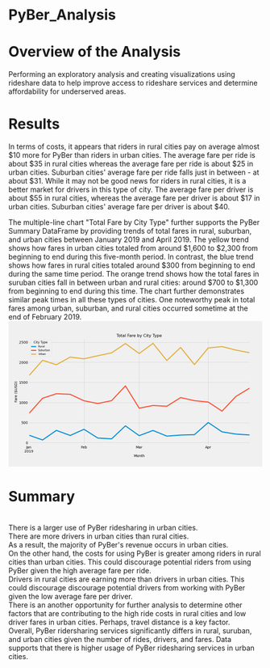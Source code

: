 # PyBer_Analysis

# Overview of the Analysis
Performing an exploratory analysis and creating visualizations using rideshare data to help improve access to rideshare services and determine affordability for underserved areas.

# Results
In terms of costs, it appears that riders in rural cities pay on average almost $10 more for PyBer than riders in urban cities. The average fare per ride is about $35 in rural cities whereas the average fare per ride is about $25 in urban cities. Suburban cities' average fare per ride falls just in between - at about $31. While it may not be good news for riders in rural cities, it is a better market for drivers in this type of city. The average fare per driver is about $55 in rural cities, whereas the average fare per driver is about $17 in urban cities. Suburban cities' average fare per driver is about $40.


The multiple-line chart "Total Fare by City Type" further supports the PyBer Summary DataFrame by providing trends of total fares in rural, suburban, and urban cities between January 2019 and April 2019. The yellow trend shows how fares in urban cities totaled from around $1,600 to $2,300 from beginning to end during this five-month period. In contrast, the blue trend shows how fares in rural cities totaled around $300 from beginning to end during the same time period. The orange trend shows how the total fares in suruban cities fall in between urban and rural cities: around $700 to $1,300 from beginning to end during this time. The chart further demonstrates similar peak times in all these types of cities. One noteworthy peak in total fares among urban, suburban, and rural cities occurred sometime at the end of February 2019.
![Fig8](analysis/Fig8.png)

# Summary

<br/>There is a larger use of PyBer ridesharing in urban cities.
<br/>There are more drivers in urban cities than rural cities.
<br/>As a result, the majority of PyBer's revenue occurs in urban cities.
<br/>On the other hand, the costs for using PyBer is greater among riders in rural cities than urban cities. This could discourage potential riders from using PyBer given the high average fare per ride.
<br/>Drivers in rural cities are earning more than drivers in urban cities. This could discourage discourage potential drivers from working with PyBer given the low average fare per driver.
<br/>There is an another opportunity for further analysis to determine other factors that are contributing to the high ride costs in rural cities and low driver fares in urban cities. Perhaps, travel distance is a key factor.
<br/>Overall, PyBer ridersharing services significantly differs in rural, suruban, and urban cities given the number of rides, drivers, and fares. Data supports that there is higher usage of PyBer ridesharing services in urban cities.

